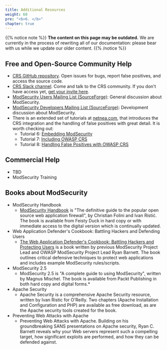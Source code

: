 ```yaml
---
title: Additional Resources
weight: 60
pre: "<b>6. </b>"
chapter: true
---
```


{{% notice note %}}
**The content on this page may be outdated.** We are currently in the process of rewriting all of our documentation: please bear with us while we update our older content.
{{% /notice %}}

## Free and Open-Source Community Help

- [CRS GitHub repository](https://github.com/coreruleset/coreruleset). Open issues for bugs, report false positives, and access the source code.
- [CRS Slack channel](https://owasp.slack.com/archives/CBKGH8A5P). Come and talk to the CRS community. If you don't have access yet, [get your invite here](https://owasp.org/slack/invite).
- [ModSecurity Users Mailing List (SourceForge)](https://lists.sourceforge.net/lists/listinfo/mod-security-users): General discussion about ModSecurity.
- [ModSecurity Developers Mailing List (SourceForge)](https://lists.sourceforge.net/lists/listinfo/mod-security-developers): Development discussion about ModSecurity.
- There is an extended set of tutorials at [netnea.com](https://www.netnea.com/), that introduces the CRS integration and the handling of false positives with great detail. It is worth checking out:
  - Tutorial 6: [Embedding ModSecurity](https://www.netnea.com/cms/apache-tutorial-6_embedding-modsecurity/)
  - Tutorial 7: [Including OWASP CRS](https://www.netnea.com/cms/apache-tutorial-7_including-modsecurity-core-rules/)
  - Tutorial 8: [Handling False Positives with OWASP CRS](https://www.netnea.com/cms/apache-tutorial-8_handling-false-positives-modsecurity-core-rule-set/)


## Commercial Help

- TBD
- ModSecurity Training

## Books about ModSecurity

- ModSecurity Handbook
  - [ModSecurity Handbook](https://www.feistyduck.com/books/modsecurity-handbook/) is "The definitive guide to the popular open source web application firewall", by Christian Folini and Ivan Ristić. The book is available from Feisty Duck in hard copy or with immediate access to the digital version which is continually updated.
- Web Application Defender's Cookbook: Battling Hackers and Defending Users
  - [The Web Application Defender's Cookbook: Battling Hackers and Protecting Users](https://www.oreilly.com/library/view/web-application-defenders/9781118417058/) is a book written by previous ModSecurity Project Lead and OWASP ModSecurity Project Lead Ryan Barnett. The book outlines critical defensive techniques to protect web applications and includes example ModSecurity rules/scripts.
- ModSecurity 2.5
  - ModSecurity 2.5 is "A complete guide to using ModSecurity", written by Magnus Mischel. The book is available from Packt Publishing in both hard copy and digital forms.\*
- Apache Security
  - Apache Security is a comprehensive Apache Security resource, written by Ivan Ristic for O'Reilly. Two chapters (Apache Installation and Configuration and PHP) are available as free download, as are the Apache security tools created for the book.
- Preventing Web Attacks with Apache
  - Preventing Web Attacks with Apache. Building on his groundbreaking SANS presentations on Apache security, Ryan C. Barnett reveals why your Web servers represent such a compelling target, how significant exploits are performed, and how they can be defended against.
